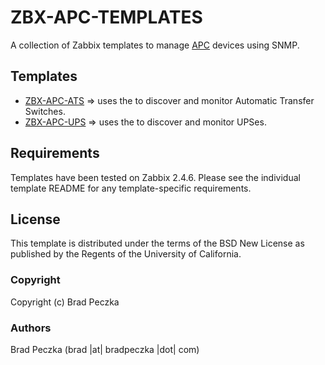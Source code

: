 ZBX-APC-TEMPLATES
===================

A collection of Zabbix templates to manage [APC](http://www.apc.com) devices using SNMP.

Templates
---------

  * [ZBX-APC-ATS](https://github.com/bradpeczka/zabbix/tree/master/APC/ZBX-APC-ATS) => uses the <completeme> to discover and monitor Automatic Transfer Switches.
  * [ZBX-APC-UPS](https://github.com/bradpeczka/zabbix/tree/master/APC/ZBX-APC-UPS) => uses the <completeme> to discover and monitor UPSes.

Requirements
------------

Templates have been tested on Zabbix 2.4.6. Please see the individual template README for any template-specific requirements.

License
-------

This template is distributed under the terms of the BSD New License as published by the Regents of the University of California.

### Copyright

  Copyright (c) Brad Peczka

### Authors
  
  Brad Peczka
  (brad |at| bradpeczka |dot| com)

